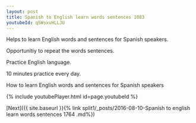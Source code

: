 ```yaml
---
layout: post
title: Spanish to English learn words sentences 1083 
youtubeId: qSWsxvHLLJU
---
```

 
 
Helps to learn English words and sentences for Spanish speakers.

Opportunitiy to repeat the words sentences. 

Practice English language. 
 
10 minutes practice every day. 
 
How to learn English words and sentences for Spanish speakers 
 
{% include youtubePlayer.html id=page.youtubeId %}
 
 
[Next]({{ site.baseurl }}{% link  split1/_posts/2016-08-10-Spanish to english learn words sentences 1764 .md%})
 
